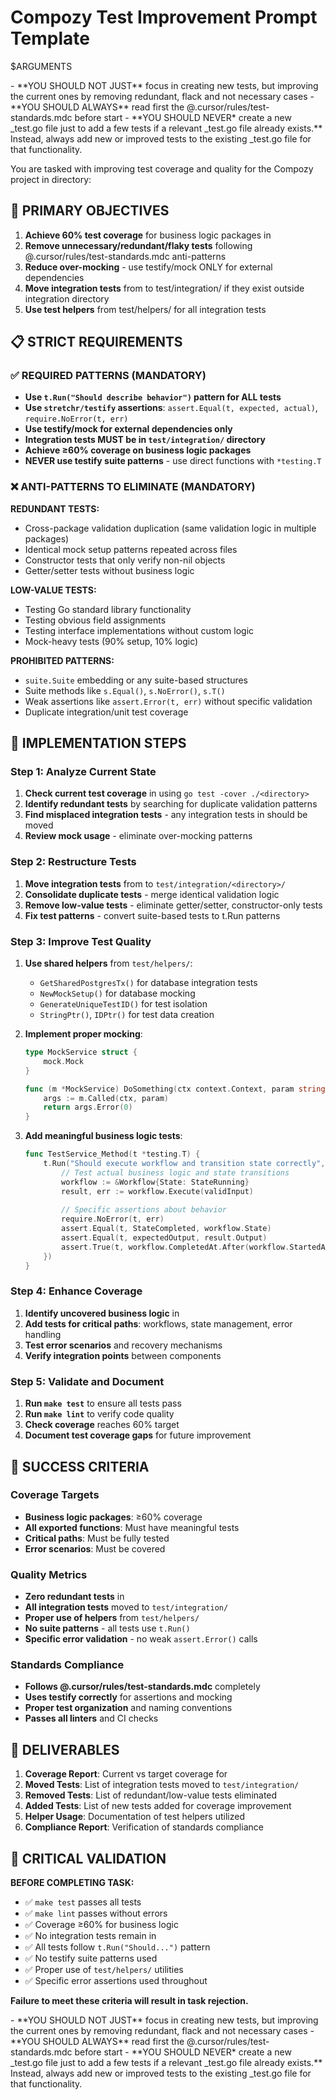 # Compozy Test Improvement Prompt Template

<directory>$ARGUMENTS</directory>

<critical>
- **YOU SHOULD NOT JUST** focus in creating new tests, but improving the current ones by removing redundant, flack and not necessary cases
- **YOU SHOULD ALWAYS** read first the @.cursor/rules/test-standards.mdc before start
- **YOU SHOULD NEVER* create a new _test.go file just to add a few tests if a relevant _test.go file already exists.** Instead, always add new or improved tests to the existing _test.go file for that functionality.
</critical>

You are tasked with improving test coverage and quality for the Compozy project in directory: <directory>

## 🎯 PRIMARY OBJECTIVES
1. **Achieve 60% test coverage** for business logic packages in <directory>
2. **Remove unnecessary/redundant/flaky tests** following @.cursor/rules/test-standards.mdc anti-patterns
3. **Reduce over-mocking** - use testify/mock ONLY for external dependencies
4. **Move integration tests** from <directory> to test/integration/ if they exist outside integration directory
5. **Use test helpers** from test/helpers/ for all integration tests

## 📋 STRICT REQUIREMENTS

### ✅ REQUIRED PATTERNS (MANDATORY)
- **Use `t.Run("Should describe behavior")` pattern for ALL tests**
- **Use `stretchr/testify` assertions**: `assert.Equal(t, expected, actual)`, `require.NoError(t, err)`
- **Use testify/mock for external dependencies only**
- **Integration tests MUST be in `test/integration/` directory**
- **Achieve ≥60% coverage on business logic packages**
- **NEVER use testify suite patterns** - use direct functions with `*testing.T`

### ❌ ANTI-PATTERNS TO ELIMINATE (MANDATORY)
**REDUNDANT TESTS:**
- Cross-package validation duplication (same validation logic in multiple packages)
- Identical mock setup patterns repeated across files
- Constructor tests that only verify non-nil objects
- Getter/setter tests without business logic

**LOW-VALUE TESTS:**
- Testing Go standard library functionality
- Testing obvious field assignments
- Testing interface implementations without custom logic
- Mock-heavy tests (90% setup, 10% logic)

**PROHIBITED PATTERNS:**
- `suite.Suite` embedding or any suite-based structures
- Suite methods like `s.Equal()`, `s.NoError()`, `s.T()`
- Weak assertions like `assert.Error(t, err)` without specific validation
- Duplicate integration/unit test coverage

## 🔧 IMPLEMENTATION STEPS

### Step 1: Analyze Current State
1. **Check current test coverage** in <directory> using `go test -cover ./<directory>`
2. **Identify redundant tests** by searching for duplicate validation patterns
3. **Find misplaced integration tests** - any integration tests in <directory> should be moved
4. **Review mock usage** - eliminate over-mocking patterns

### Step 2: Restructure Tests
1. **Move integration tests** from <directory> to `test/integration/<directory>/`
2. **Consolidate duplicate tests** - merge identical validation logic
3. **Remove low-value tests** - eliminate getter/setter, constructor-only tests
4. **Fix test patterns** - convert suite-based tests to t.Run patterns

### Step 3: Improve Test Quality
1. **Use shared helpers** from `test/helpers/`:
   - `GetSharedPostgresTx()` for database integration tests
   - `NewMockSetup()` for database mocking
   - `GenerateUniqueTestID()` for test isolation
   - `StringPtr()`, `IDPtr()` for test data creation

2. **Implement proper mocking**:
   ```go
   type MockService struct {
       mock.Mock
   }
   
   func (m *MockService) DoSomething(ctx context.Context, param string) error {
       args := m.Called(ctx, param)
       return args.Error(0)
   }
   ```

3. **Add meaningful business logic tests**:
   ```go
   func TestService_Method(t *testing.T) {
       t.Run("Should execute workflow and transition state correctly", func(t *testing.T) {
           // Test actual business logic and state transitions
           workflow := &Workflow{State: StateRunning}
           result, err := workflow.Execute(validInput)
           
           // Specific assertions about behavior
           require.NoError(t, err)
           assert.Equal(t, StateCompleted, workflow.State)
           assert.Equal(t, expectedOutput, result.Output)
           assert.True(t, workflow.CompletedAt.After(workflow.StartedAt))
       })
   }
   ```

### Step 4: Enhance Coverage
1. **Identify uncovered business logic** in <directory>
2. **Add tests for critical paths**: workflows, state management, error handling
3. **Test error scenarios** and recovery mechanisms
4. **Verify integration points** between components

### Step 5: Validate and Document
1. **Run `make test`** to ensure all tests pass
2. **Run `make lint`** to verify code quality
3. **Check coverage** reaches 60% target
4. **Document test coverage gaps** for future improvement

## 🎯 SUCCESS CRITERIA

### Coverage Targets
- **Business logic packages**: ≥60% coverage
- **All exported functions**: Must have meaningful tests
- **Critical paths**: Must be fully tested
- **Error scenarios**: Must be covered

### Quality Metrics
- **Zero redundant tests** in <directory>
- **All integration tests** moved to `test/integration/`
- **Proper use of helpers** from `test/helpers/`
- **No suite patterns** - all tests use `t.Run()`
- **Specific error validation** - no weak `assert.Error()` calls

### Standards Compliance
- **Follows @.cursor/rules/test-standards.mdc** completely
- **Uses testify correctly** for assertions and mocking
- **Proper test organization** and naming conventions
- **Passes all linters** and CI checks

## 📝 DELIVERABLES

1. **Coverage Report**: Current vs target coverage for <directory>
2. **Moved Tests**: List of integration tests moved to `test/integration/`
3. **Removed Tests**: List of redundant/low-value tests eliminated
4. **Added Tests**: List of new tests added for coverage improvement
5. **Helper Usage**: Documentation of test helpers utilized
6. **Compliance Report**: Verification of standards compliance

## 🚨 CRITICAL VALIDATION

**BEFORE COMPLETING TASK:**
- ✅ `make test` passes all tests
- ✅ `make lint` passes without errors  
- ✅ Coverage ≥60% for business logic
- ✅ No integration tests remain in <directory>
- ✅ All tests follow `t.Run("Should...")` pattern
- ✅ No testify suite patterns used
- ✅ Proper use of `test/helpers/` utilities
- ✅ Specific error assertions used throughout

**Failure to meet these criteria will result in task rejection.**

<critical>
- **YOU SHOULD NOT JUST** focus in creating new tests, but improving the current ones by removing redundant, flack and not necessary cases
- **YOU SHOULD ALWAYS** read first the @.cursor/rules/test-standards.mdc before start
- **YOU SHOULD NEVER* create a new _test.go file just to add a few tests if a relevant _test.go file already exists.** Instead, always add new or improved tests to the existing _test.go file for that functionality.
</critical>

